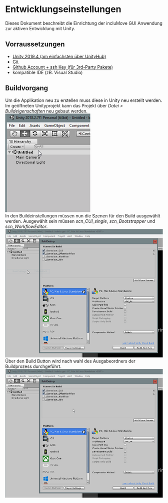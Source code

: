 # Entwicklungseinstellungen
Dieses Dokument beschreibt die Einrichtung der incluMove GUI Anwendung zur aktiven Entwicklung mit Unity.

## Vorraussetzungen
* [Unity 2019.4 (am einfachsten über UnityHub)](https://store.unity.com/download?ref=personal)
* [Git](https://store.unity.com/download?ref=personal)
* [Github Account + ssh Key (für 3rd-Party Pakete)]()
* kompatible IDE (zB. Visual Studio)

## Buildvorgang
Um die Applikation neu zu erstellen muss diese in Unity neu erstellt werden. Im geöffneten Unityprojekt kann das Projekt über *Datei > Buildeigenschaften* neu gebaut werden.\
![Menüführung zum Buildprozess](images/setup/file_menu_build.gif)\
In den Buildeinstellungen müssen nun die Szenen für den Build ausgewählt werden. Ausgewählt sein müssen *scn_CUI_single*, *scn_Bootstrapper* und *scn_WorkflowEditor*.\
![Szeneneinstellungen](images/setup/build_scene_selection.gif)\
Über den Build Button wird nach wahl des Ausgabeordners der Buildprozess durchgeführt.\
![Menu flow for the build process](images/setup/build_location_selection.gif)
